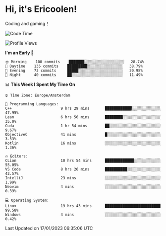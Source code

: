 # Hi, it's Ericoolen!
Coding and gaming！

<!--START_SECTION:waka-->
![Code Time](http://img.shields.io/badge/Code%20Time-625%20hrs%2038%20mins-blue)

![Profile Views](http://img.shields.io/badge/Profile%20Views-0-blue)

**I'm an Early 🐤** 

```text
🌞 Morning    100 commits    ███████░░░░░░░░░░░░░░░░░░   28.74% 
🌆 Daytime    135 commits    █████████░░░░░░░░░░░░░░░░   38.79% 
🌃 Evening    73 commits     █████░░░░░░░░░░░░░░░░░░░░   20.98% 
🌙 Night      40 commits     ██░░░░░░░░░░░░░░░░░░░░░░░   11.49%

```


📊 **This Week I Spent My Time On** 

```text
⌚︎ Time Zone: Europe/Amsterdam

💬 Programming Languages: 
C++                      9 hrs 29 mins       ████████████░░░░░░░░░░░░░   47.95% 
Lean                     6 hrs 56 mins       ████████░░░░░░░░░░░░░░░░░   35.0% 
Cuda                     1 hr 54 mins        ██░░░░░░░░░░░░░░░░░░░░░░░   9.67% 
ObjectiveC               41 mins             █░░░░░░░░░░░░░░░░░░░░░░░░   3.53% 
Kotlin                   16 mins             ░░░░░░░░░░░░░░░░░░░░░░░░░   1.36%

🔥 Editors: 
CLion                    10 hrs 54 mins      █████████████░░░░░░░░░░░░   55.05% 
VS Code                  8 hrs 26 mins       ██████████░░░░░░░░░░░░░░░   42.57% 
IntelliJ                 23 mins             ░░░░░░░░░░░░░░░░░░░░░░░░░   1.99% 
Neovim                   4 mins              ░░░░░░░░░░░░░░░░░░░░░░░░░   0.39%

💻 Operating System: 
Linux                    19 hrs 43 mins      █████████████████████████   99.58% 
Windows                  4 mins              ░░░░░░░░░░░░░░░░░░░░░░░░░   0.42%

```


 Last Updated on 17/01/2023 06:35:06 UTC
<!--END_SECTION:waka-->

